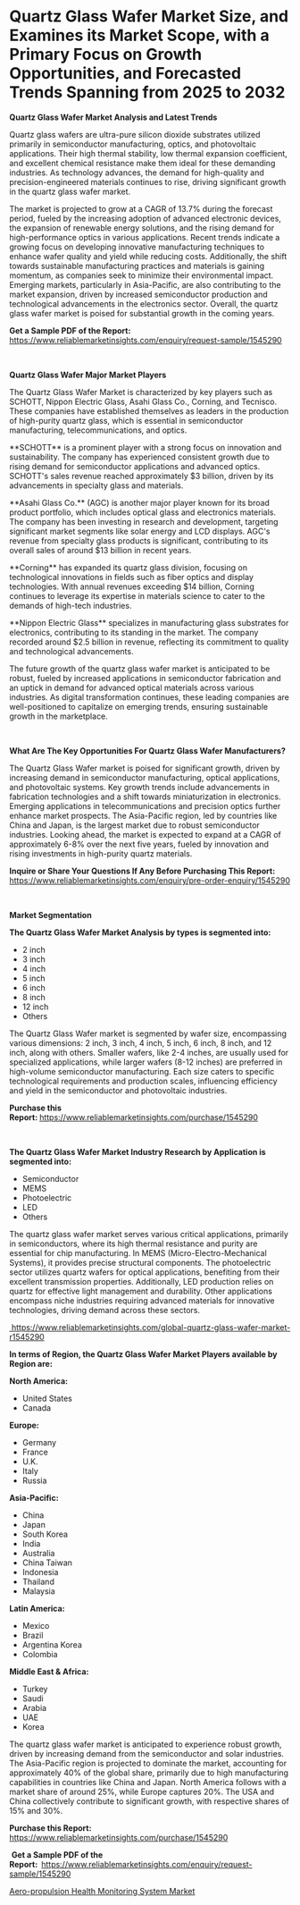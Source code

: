 <p><h1>Quartz Glass Wafer Market Size, and Examines its Market Scope, with a Primary Focus on Growth Opportunities, and Forecasted Trends Spanning from 2025 to 2032</h1></p><p><strong>Quartz Glass Wafer Market Analysis and Latest Trends</strong></p>
<p><p>Quartz glass wafers are ultra-pure silicon dioxide substrates utilized primarily in semiconductor manufacturing, optics, and photovoltaic applications. Their high thermal stability, low thermal expansion coefficient, and excellent chemical resistance make them ideal for these demanding industries. As technology advances, the demand for high-quality and precision-engineered materials continues to rise, driving significant growth in the quartz glass wafer market.</p><p>The market is projected to grow at a CAGR of 13.7% during the forecast period, fueled by the increasing adoption of advanced electronic devices, the expansion of renewable energy solutions, and the rising demand for high-performance optics in various applications. Recent trends indicate a growing focus on developing innovative manufacturing techniques to enhance wafer quality and yield while reducing costs. Additionally, the shift towards sustainable manufacturing practices and materials is gaining momentum, as companies seek to minimize their environmental impact. Emerging markets, particularly in Asia-Pacific, are also contributing to the market expansion, driven by increased semiconductor production and technological advancements in the electronics sector. Overall, the quartz glass wafer market is poised for substantial growth in the coming years.</p></p>
<p><strong>Get a Sample PDF of the Report:&nbsp;</strong> <a href="https://www.reliablemarketinsights.com/enquiry/request-sample/1545290?utm_campaign=3320&utm_medium=2&utm_source=Github&utm_content=ia&utm_term=06042025&utm_id=quartz-glass-wafer">https://www.reliablemarketinsights.com/enquiry/request-sample/1545290</a></p>
<p>&nbsp;</p>
<p><strong>Quartz Glass Wafer Major Market Players</strong></p>
<p><p>The Quartz Glass Wafer Market is characterized by key players such as SCHOTT, Nippon Electric Glass, Asahi Glass Co., Corning, and Tecnisco. These companies have established themselves as leaders in the production of high-purity quartz glass, which is essential in semiconductor manufacturing, telecommunications, and optics.</p><p>**SCHOTT** is a prominent player with a strong focus on innovation and sustainability. The company has experienced consistent growth due to rising demand for semiconductor applications and advanced optics. SCHOTT's sales revenue reached approximately $3 billion, driven by its advancements in specialty glass and materials.</p><p>**Asahi Glass Co.** (AGC) is another major player known for its broad product portfolio, which includes optical glass and electronics materials. The company has been investing in research and development, targeting significant market segments like solar energy and LCD displays. AGC's revenue from specialty glass products is significant, contributing to its overall sales of around $13 billion in recent years.</p><p>**Corning** has expanded its quartz glass division, focusing on technological innovations in fields such as fiber optics and display technologies. With annual revenues exceeding $14 billion, Corning continues to leverage its expertise in materials science to cater to the demands of high-tech industries.</p><p>**Nippon Electric Glass** specializes in manufacturing glass substrates for electronics, contributing to its standing in the market. The company recorded around $2.5 billion in revenue, reflecting its commitment to quality and technological advancements.</p><p>The future growth of the quartz glass wafer market is anticipated to be robust, fueled by increased applications in semiconductor fabrication and an uptick in demand for advanced optical materials across various industries. As digital transformation continues, these leading companies are well-positioned to capitalize on emerging trends, ensuring sustainable growth in the marketplace.</p></p>
<p>&nbsp;</p>
<p><strong>What Are The Key Opportunities For Quartz Glass Wafer Manufacturers?</strong></p>
<p><p>The Quartz Glass Wafer market is poised for significant growth, driven by increasing demand in semiconductor manufacturing, optical applications, and photovoltaic systems. Key growth trends include advancements in fabrication technologies and a shift towards miniaturization in electronics. Emerging applications in telecommunications and precision optics further enhance market prospects. The Asia-Pacific region, led by countries like China and Japan, is the largest market due to robust semiconductor industries. Looking ahead, the market is expected to expand at a CAGR of approximately 6-8% over the next five years, fueled by innovation and rising investments in high-purity quartz materials.</p></p>
<p><strong>Inquire or Share Your Questions If Any Before Purchasing This Report:</strong> <a href="https://www.reliablemarketinsights.com/enquiry/pre-order-enquiry/1545290?utm_campaign=3320&utm_medium=2&utm_source=Github&utm_content=ia&utm_term=06042025&utm_id=quartz-glass-wafer">https://www.reliablemarketinsights.com/enquiry/pre-order-enquiry/1545290</a></p>
<p>&nbsp;</p>
<p><strong>Market Segmentation</strong></p>
<p><strong>The Quartz Glass Wafer Market Analysis by types is segmented into:</strong></p>
<p><ul><li>2 inch</li><li>3 inch</li><li>4 inch</li><li>5 inch</li><li>6 inch</li><li>8 inch</li><li>12 inch</li><li>Others</li></ul></p>
<p><p>The Quartz Glass Wafer market is segmented by wafer size, encompassing various dimensions: 2 inch, 3 inch, 4 inch, 5 inch, 6 inch, 8 inch, and 12 inch, along with others. Smaller wafers, like 2-4 inches, are usually used for specialized applications, while larger wafers (8-12 inches) are preferred in high-volume semiconductor manufacturing. Each size caters to specific technological requirements and production scales, influencing efficiency and yield in the semiconductor and photovoltaic industries.</p></p>
<p><strong>Purchase this Report:&nbsp;</strong><a href="https://www.reliablemarketinsights.com/purchase/1545290?utm_campaign=3320&utm_medium=2&utm_source=Github&utm_content=ia&utm_term=06042025&utm_id=quartz-glass-wafer">https://www.reliablemarketinsights.com/purchase/1545290</a></p>
<p>&nbsp;</p>
<p><strong>The Quartz Glass Wafer Market Industry Research by Application is segmented into:</strong></p>
<p><ul><li>Semiconductor</li><li>MEMS</li><li>Photoelectric</li><li>LED</li><li>Others</li></ul></p>
<p><p>The quartz glass wafer market serves various critical applications, primarily in semiconductors, where its high thermal resistance and purity are essential for chip manufacturing. In MEMS (Micro-Electro-Mechanical Systems), it provides precise structural components. The photoelectric sector utilizes quartz wafers for optical applications, benefiting from their excellent transmission properties. Additionally, LED production relies on quartz for effective light management and durability. Other applications encompass niche industries requiring advanced materials for innovative technologies, driving demand across these sectors.</p></p>
<p><a href="https://www.reliablemarketinsights.com/global-quartz-glass-wafer-market-r1545290?utm_campaign=3320&utm_medium=2&utm_source=Github&utm_content=ia&utm_term=06042025&utm_id=quartz-glass-wafer">&nbsp;https://www.reliablemarketinsights.com/global-quartz-glass-wafer-market-r1545290</a></p>
<p><strong>In terms of Region, the Quartz Glass Wafer Market Players available by Region are:</strong></p>
<p>
    <p> <strong> North America: </strong>
        <ul>
            <li>United States</li>
            <li>Canada</li>
        </ul>
        </p> 
    <p> <strong> Europe: </strong>
        <ul>
            <li>Germany</li>
            <li>France</li>
            <li>U.K.</li>
            <li>Italy</li>
            <li>Russia</li>
        </ul>
        </p> 
    <p> <strong> Asia-Pacific: </strong>
        <ul>
            <li>China</li>
            <li>Japan</li>
            <li>South Korea</li>
            <li>India</li>
            <li>Australia</li>
            <li>China Taiwan</li>
            <li>Indonesia</li>
            <li>Thailand</li>
            <li>Malaysia</li>
        </ul>
        </p> 
    <p> <strong> Latin America: </strong>
        <ul>
            <li>Mexico</li>
            <li>Brazil</li>
            <li>Argentina Korea</li>
            <li>Colombia</li>
        </ul>
        </p> 
    <p> <strong> Middle East & Africa: </strong>
        <ul>
            <li>Turkey</li>
            <li>Saudi</li>
            <li>Arabia</li>
            <li>UAE</li>
            <li>Korea</li>
        </ul>
    </p>
    </p>
<p><p>The quartz glass wafer market is anticipated to experience robust growth, driven by increasing demand from the semiconductor and solar industries. The Asia-Pacific region is projected to dominate the market, accounting for approximately 40% of the global share, primarily due to high manufacturing capabilities in countries like China and Japan. North America follows with a market share of around 25%, while Europe captures 20%. The USA and China collectively contribute to significant growth, with respective shares of 15% and 30%.</p></p>
<p><strong>Purchase this Report: </strong><a href="https://www.reliablemarketinsights.com/purchase/1545290?utm_campaign=3320&utm_medium=2&utm_source=Github&utm_content=ia&utm_term=06042025&utm_id=quartz-glass-wafer">https://www.reliablemarketinsights.com/purchase/1545290</a></p>
<p>&nbsp;<strong>Get a Sample PDF of the Report:&nbsp;&nbsp;</strong><a href="https://www.reliablemarketinsights.com/enquiry/request-sample/1545290?utm_campaign=3320&utm_medium=2&utm_source=Github&utm_content=ia&utm_term=06042025&utm_id=quartz-glass-wafer">https://www.reliablemarketinsights.com/enquiry/request-sample/1545290</a></p>
<p><strong></strong></p>
<p><p><a href="https://github.com/gunbybeahmg1/Market-Research-Report-List-1/blob/main/aero-propulsion-health-monitoring-system-market.md?utm_campaign=3320&utm_medium=2&utm_source=Github&utm_content=ia&utm_term=06042025&utm_id=quartz-glass-wafer">Aero-propulsion Health Monitoring System Market</a></p></p>